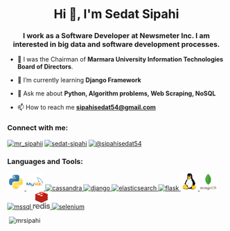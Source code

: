 <h1 align="center">Hi 👋, I'm Sedat Sipahi</h1>
<h3 align="center">I work as a Software Developer at Newsmeter Inc. I am interested in big data and software development processes.</h3>

- 🔭 I was the Chairman of **Marmara University Information Technologies Board of Directors**.

- 👯 I’m currently learning **Django Framework**

- 💬 Ask me about **Python, Algorithm problems, Web Scraping, NoSQL**

- 📫 How to reach me **sipahisedat54@gmail.com**

<h3 align="left">Connect with me:</h3>
<p align="left">
<a href="https://twitter.com/mr_sipahii" target="blank"><img align="center" src="https://cdn.jsdelivr.net/npm/simple-icons@3.0.1/icons/twitter.svg" alt="mr_sipahii" height="30" width="40" /></a>
<a href="https://linkedin.com/in/sedat-sipahi" target="blank"><img align="center" src="https://cdn.jsdelivr.net/npm/simple-icons@3.0.1/icons/linkedin.svg" alt="sedat-sipahi" height="30" width="40" /></a>
<a href="https://medium.com/@sipahisedat54" target="blank"><img align="center" src="https://cdn.jsdelivr.net/npm/simple-icons@3.0.1/icons/medium.svg" alt="@sipahisedat54" height="30" width="40" /></a>
</p>

<h3 align="left">Languages and Tools:</h3>
<p align="left"> <a href="https://www.python.org" target="_blank"> <img src="https://raw.githubusercontent.com/devicons/devicon/master/icons/python/python-original.svg" alt="python" width="40" height="40"/> </a>  <a href="https://www.mysql.com/" target="_blank"> <img src="https://raw.githubusercontent.com/devicons/devicon/master/icons/mysql/mysql-original-wordmark.svg" alt="mysql" width="40" height="40"/> </a>  
  <a href="https://cassandra.apache.org/" target="_blank" rel="noreferrer"> <img src="https://www.vectorlogo.zone/logos/apache_cassandra/apache_cassandra-icon.svg" alt="cassandra" width="40" height="40"/> </a> <a href="https://www.djangoproject.com/" target="_blank" rel="noreferrer"> <img src="https://cdn.worldvectorlogo.com/logos/django.svg" alt="django" width="40" height="40"/> </a> <a href="https://www.elastic.co" target="_blank" rel="noreferrer"> <img src="https://www.vectorlogo.zone/logos/elastic/elastic-icon.svg" alt="elasticsearch" width="40" height="40"/> </a> <a href="https://flask.palletsprojects.com/" target="_blank" rel="noreferrer"> <img src="https://www.vectorlogo.zone/logos/pocoo_flask/pocoo_flask-icon.svg" alt="flask" width="40" height="40"/> </a> <a href="https://www.linux.org/" target="_blank" rel="noreferrer"> <img src="https://raw.githubusercontent.com/devicons/devicon/master/icons/linux/linux-original.svg" alt="linux" width="40" height="40"/> </a> <a href="https://www.mongodb.com/" target="_blank" rel="noreferrer"> <img src="https://raw.githubusercontent.com/devicons/devicon/master/icons/mongodb/mongodb-original-wordmark.svg" alt="mongodb" width="40" height="40"/> </a> <a href="https://www.microsoft.com/en-us/sql-server" target="_blank" rel="noreferrer"> <img src="https://www.svgrepo.com/show/303229/microsoft-sql-server-logo.svg" alt="mssql" width="40" height="40"/> </a> <a href="https://redis.io" target="_blank" rel="noreferrer"> <img src="https://raw.githubusercontent.com/devicons/devicon/master/icons/redis/redis-original-wordmark.svg" alt="redis" width="40" height="40"/> </a>
  <a href="https://www.selenium.dev" target="_blank"> <img src="https://raw.githubusercontent.com/detain/svg-logos/780f25886640cef088af994181646db2f6b1a3f8/svg/selenium-logo.svg" alt="selenium" width="40" height="40"/> </a>
</p>

<p>&nbsp;<img align="center" src="https://github-readme-stats.vercel.app/api?username=mrsipahi&show_icons=true&locale=en" alt="mrsipahi" /></p>
